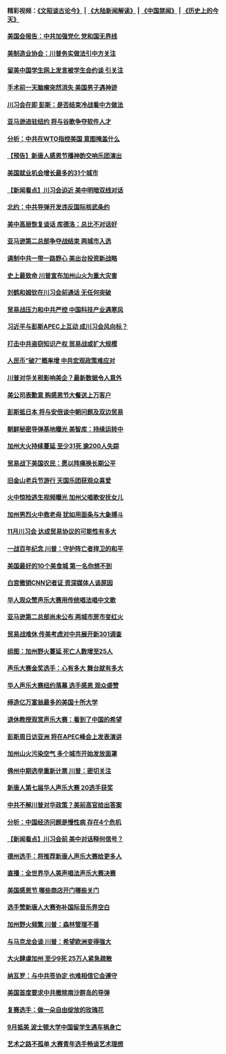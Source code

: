 #### 精彩视频：[《文昭谈古论今》](https://github.com/gfw-breaker/wenzhao/blob/master/README.md?t=11141832) | [《大陆新闻解读》](https://github.com/gfw-breaker/ntdtv-comedy/blob/master/README.md?t=11141832) | [《中国禁闻》](https://github.com/gfw-breaker/ntdtv-news/blob/master/README.md?t=11141832) | [《历史上的今天》](https://github.com/gfw-breaker/today-in-history/blob/master/README.md?t=11141832) 

#### [美国会报告：中共加强党化 党和国无界线](../pages/nsc412/n10851682.md?t=11141832) 

#### [美制造业协会：川普务实做法引中方关注](../pages/nsc412/n10851022.md?t=11141832) 

#### [留美中国学生网上发言被学生会约谈 引关注](../pages/nsc412/n10850335.md?t=11141832) 

#### [手术前一天脑瘤突然消失 美国男子遇神迹](../pages/nsc412/n10850402.md?t=11141832) 

#### [川习会在即 彭斯：是否结束冷战看中方做法](../pages/nsc412/n10849918.md?t=11141832) 

#### [亚马逊进驻纽约 将与谷歌争夺软件人才](../pages/nsc412/n10850103.md?t=11141832) 

#### [分析：中共在WTO指控美国 意图掩盖什么](../pages/nsc412/n10849991.md?t=11141832) 

#### [【预告】新唐人感恩节播神韵交响乐团演出](../pages/nsc412/n10849459.md?t=11141832) 

#### [美国就业机会增长最多的31个城市](../pages/nsc412/n10849779.md?t=11141832) 

#### [【新闻看点】川习会迫近 美中明暗双线对话](../pages/nsc412/n10849537.md?t=11141832) 

#### [北约：中共导弹开发违反国际核武条约](../pages/nsc412/n10849551.md?t=11141832) 

#### [美中高层恢复谈话 库德洛：总比不对话好](../pages/nsc412/n10849556.md?t=11141832) 

#### [亚马逊第二总部争夺战结束 两城市入选](../pages/nsc412/n10849466.md?t=11141832) 

#### [遏制中共一带一路野心 美出台投资新战略](../pages/nsc412/n10849450.md?t=11141832) 

#### [史上最致命 川普宣布加州山火为重大灾害](../pages/nsc412/n10848539.md?t=11141832) 

#### [刘鹤和姆钦在川习会前通话 无任何突破](../pages/nsc412/n10848020.md?t=11141832) 

#### [贸易战压力和中共严控 中国科技产业遇寒风](../pages/nsc412/n10847923.md?t=11141832) 

#### [习近平与彭斯APEC上互动 成川习会风向标？](../pages/nsc412/n10847020.md?t=11141832) 

#### [打击中共盗窃知识产权 贸易战或扩大规模](../pages/nsc412/n10847555.md?t=11141832) 

#### [人民币“破7”概率增 中共宏观政策难应对](../pages/nsc412/n10847226.md?t=11141832) 

#### [川普对华关税影响美企？最新数据令人意外](../pages/nsc412/n10847315.md?t=11141832) 

#### [美公司表歉意 购感恩节大餐送上万客户](../pages/nsc412/n10847299.md?t=11141832) 

#### [彭斯抵日本 将与安倍谈中朝问题及双边贸易](../pages/nsc412/n10847210.md?t=11141832) 

#### [朝鲜秘密导弹基地曝光 美智库：持续运转中](../pages/nsc412/n10847109.md?t=11141832) 

#### [加州大火持续蔓延 至少31死 逾200人失踪](../pages/nsc412/n10847045.md?t=11141832) 

#### [贸易战下美国农民：愿以阵痛换长期公平](../pages/nsc412/n10846451.md?t=11141832) 

#### [旧金山老兵节游行  天国乐团获观众喜爱](../pages/nsc412/n10845851.md?t=11141832) 

#### [火中惊险逃生视频曝光 加州父唱歌安抚女儿](../pages/nsc412/n10845756.md?t=11141832) 

#### [加州男烈火中救老母 犹如用面条与大象搏斗](../pages/nsc412/n10845700.md?t=11141832) 

#### [11月川习会 达成贸易协议的可能性有多大](../pages/nsc412/n10845515.md?t=11141832) 

#### [一战百年纪念 川普：守护阵亡者捍卫的和平](../pages/nsc412/n10845450.md?t=11141832) 

#### [美国最好的10个美食城 第一名你想不到](../pages/nsc412/n10842746.md?t=11141832) 

#### [白宫撤销CNN记者证 资深媒体人谈原因](../pages/nsc412/n10845359.md?t=11141832) 

#### [华人观众赞声乐大赛用传统唱法唱中文歌](../pages/nsc412/n10844686.md?t=11141832) 

#### [亚马逊第二总部尚未公布 两城市房市变红火](../pages/nsc412/n10845253.md?t=11141832) 

#### [贸易战难休 传美考虑对中共展开新301调查](../pages/nsc412/n10845197.md?t=11141832) 

#### [组图：加州野火蔓延 死亡人数增至25人](../pages/nsc412/n10844810.md?t=11141832) 

#### [声乐大赛金奖选手：心有多大 舞台就有多大](../pages/nsc412/n10844844.md?t=11141832) 

#### [华人声乐大赛纽约落幕 选手感恩 观众盛赞](../pages/nsc412/n10844147.md?t=11141832) 

#### [缔造亿万富翁最多的美国十所大学](../pages/nsc412/n10843585.md?t=11141832) 

#### [退休教授观赏声乐大赛：看到了中国的希望](../pages/nsc412/n10844322.md?t=11141832) 

#### [彭斯周日访亚洲 将在APEC峰会上发表演讲](../pages/nsc412/n10844075.md?t=11141832) 

#### [加州山火污染空气 多个城市开始发放面罩](../pages/nsc412/n10844214.md?t=11141832) 

#### [佛州中期选举重新计票 川普：密切关注](../pages/nsc412/n10843995.md?t=11141832) 

#### [新唐人第七届华人声乐大赛 20选手获奖](../pages/nsc412/n10843925.md?t=11141832) 

#### [中共不解川普对华政策？美前高官给出答案](../pages/nsc412/n10843797.md?t=11141832) 

#### [分析：中国经济问题是慢性病 存在4个危机](../pages/nsc412/n10843504.md?t=11141832) 

#### [【新闻看点】川习会前 美中对话释何信号？](../pages/nsc412/n10843452.md?t=11141832) 

#### [德州选手：将推荐新唐人声乐大赛给更多人](../pages/nsc412/n10843628.md?t=11141832) 

#### [直播：全世界华人美声唱法声乐大赛决赛](../pages/nsc412/n10836869.md?t=11141832) 

#### [美国感恩节 哪些商店开门哪些关门](../pages/nsc412/n10843556.md?t=11141832) 

#### [选手赞新唐人大赛弥补国际音乐界空白](../pages/nsc412/n10842703.md?t=11141832) 

#### [加州野火频繁 川普：森林管理不善](../pages/nsc412/n10843422.md?t=11141832) 

#### [与马克龙会谈 川普：希望欧洲变得强大](../pages/nsc412/n10843329.md?t=11141832) 

#### [大火肆虐加州 至少9死 25万人紧急疏散](../pages/nsc412/n10842416.md?t=11141832) 

#### [纳瓦罗：与中共签协定 也难相信它会遵守](../pages/nsc412/n10842590.md?t=11141832) 

#### [美国首度要求中共撤除南沙群岛的导弹](../pages/nsc412/n10842945.md?t=11141832) 

#### [复赛选手：做一朵自由绽放的玫瑰花](../pages/nsc412/n10842696.md?t=11141832) 

#### [9月抵美 波士顿大学中国留学生遇车祸身亡](../pages/nsc412/n10842686.md?t=11141832) 

#### [艺术之路不孤单 大赛青年选手畅谈艺术理想](../pages/nsc412/n10842614.md?t=11141832) 

